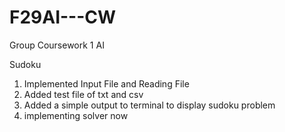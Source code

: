 # F29AI---CW
Group Coursework 1 AI

Sudoku
1) Implemented Input File and Reading File
2) Added test file of txt and csv
3) Added a simple output to terminal to display sudoku problem
4) implementing solver now
